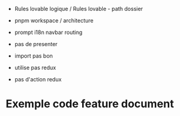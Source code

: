 - Rules lovable logique / Rules lovable - path dossier
- pnpm workspace / architecture
- prompt
  i18n
  navbar routing

- pas de presenter
- import pas bon
- utilise pas redux
- pas d'action redux

# Exemple code feature document
